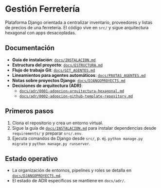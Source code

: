 # Gestión Ferretería

Plataforma Django orientada a centralizar inventario, proveedores y listas de precios de una ferretería. El código vive en `src/` y sigue arquitectura hexagonal con apps desacopladas.

## Documentación

- **Guía de instalación**: [`docs/INSTALACION.md`](docs/INSTALACION.md)
- **Estructura del proyecto**: [`docs/ESTRUCTURA.md`](docs/ESTRUCTURA.md)
- **Flujo de trabajo Git**: [`docs/GIT_AGENTES.md`](docs/GIT_AGENTES.md)
- **Lineamientos para agentes automáticos**: [`docs/PAUTAS_AGENTES.md`](docs/PAUTAS_AGENTES.md)
- **Notas sobre proyectos Django**: [`docs/DJANGOPROYECTS.md`](docs/DJANGOPROYECTS.md)
- **Decisiones de arquitectura (ADR)**:
  - [`docs/adr/0001-adopcion-arquitectura-hexagonal.md`](docs/adr/0001-adopcion-arquitectura-hexagonal.md)
  - [`docs/adr/0002-adopcion-github-template-repository.md`](docs/adr/0002-adopcion-github-template-repository.md)

## Primeros pasos

1. Clona el repositorio y crea un entorno virtual.
2. Sigue la guía de [`docs/INSTALACION.md`](docs/INSTALACION.md) para instalar dependencias desde `requirements/` y preparar `src/.env`.
3. Ejecuta comandos de Django desde `src/`, p. ej. `python manage.py migrate` y `python manage.py runserver`.

## Estado operativo

- La organización de entornos, pipelines y roles se detalla en [`docs/DJANGOPROYECTS.md`](docs/DJANGOPROYECTS.md).
- El estado de ADR específicos se mantiene en `docs/adr/`.
